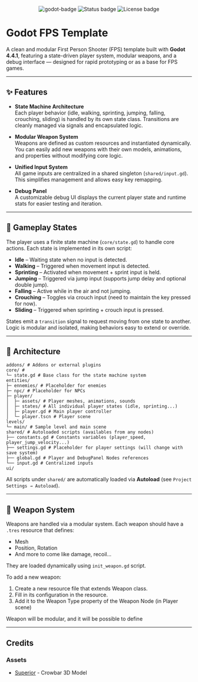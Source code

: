 <p style="text-align: center;">
  <img src="https://img.shields.io/badge/Godot-4.4.1-blue?logo=godot-engine&logoColor=white" alt="godot-badge"/>
  <img src="https://img.shields.io/badge/status-work%20in%20progress-yellow" alt="Status badge" />
  <img src="https://img.shields.io/badge/license-MIT-green" alt="License badge" />
</p>

# Godot FPS Template
A clean and modular First Person Shooter (FPS) template built with **Godot 4.4.1**, featuring a state-driven player system, modular weapons, and a debug interface — designed for rapid prototyping or as a base for FPS games.

---

## ✨ Features

- **State Machine Architecture**  
  Each player behavior (idle, walking, sprinting, jumping, falling, crouching, sliding) is handled by its own state class. Transitions are cleanly managed via signals and encapsulated logic.


- **Modular Weapon System**  
  Weapons are defined as custom resources and instantiated dynamically. You can easily add new weapons with their own models, animations, and properties without modifying core logic.


- **Unified Input System**  
  All game inputs are centralized in a shared singleton (`shared/input.gd`). This simplifies management and allows easy key remapping.


- **Debug Panel**  
  A customizable debug UI displays the current player state and runtime stats for easier testing and iteration.

---

## 🧠 Gameplay States

The player uses a finite state machine (`core/state.gd`) to handle core actions. Each state is implemented in its own script:

- **Idle** – Waiting state when no input is detected.
- **Walking** – Triggered when movement input is detected.
- **Sprinting** – Activated when movement + sprint input is held.
- **Jumping** – Triggered via jump input (supports jump delay and optional double jump).
- **Falling** – Active while in the air and not jumping.
- **Crouching** – Toggles via crouch input (need to maintain the key pressed for now).
- **Sliding** – Triggered when sprinting + crouch input is pressed.

States emit a `transition` signal to request moving from one state to another. Logic is modular and isolated, making behaviors easy to extend or override.

---

## 📁 Architecture
```
addons/ # Addons or external plugins
core/ # 
└─ state.gd # Base class for the state machine system
entities/
├─ ennemies/ # Placeholder for enemies
├─ npc/ # Placeholder for NPCs
├─ player/
│  ├─ assets/ # Player meshes, animations, sounds
│  ├─ states/ # All individual player states (idle, sprinting...)
│  ├─ player.gd # Main player controller
│  └─ player.tscn # Player scene
levels/
└─ main/ # Sample level and main scene
shared/ # Autoloaded scripts (availables from any nodes)
├── constants.gd # Constants variables (player_speed, player_jump_velocity...)
├── settings.gd # Placeholder for player settings (will change with save system)
├── global.gd # Player and DebugPanel Nodes references
└── input.gd # Centralized inputs
ui/
```

All scripts under `shared/` are automatically loaded via **Autoload** (see `Project Settings → Autoload`).

---

## 🔫 Weapon System

Weapons are handled via a modular system. Each weapon should have a `.tres` resource that defines:

- Mesh
- Position, Rotation 
- And more to come like damage, recoil...

They are loaded dynamically using `init_weapon.gd` script.

To add a new weapon:

1. Create a new resource file that extends Weapon class.
2. Fill in its configuration in the resource.
3. Add it to the Weapon Type property of the Weapon Node (in Player scene)

Weapon will be modular, and it will be possible to define 

---

## Credits
### Assets
- [Superior](https://sketchfab.com/SuperiorOne) - Crowbar 3D Model
